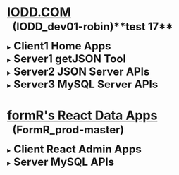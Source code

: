 
<html>
 <body>
  <style><!--
    details > ul > li            { margin-top:-10px !important; margin-bottom:20px !important; }
    details > ul > li > p        { color: #810d0d; padding-left: 20px; margin-top:-17px !important; text-indent: -20px; line-height: 22px !important; }
    details > ul > li:last-child { display: none; }                    					            /* .(21218.02.1 RAM Don't display MT last child) */
    code                         { color: black; font-size: 12px; margin: 0px 0px 0px 16px !important; padding-bottom: 0px; }   /* .(21218.02.3 RAM) */
  --></style>

  <div style="margin-left:25px;">

#
# <u>IODD.COM</u>
  <h2 style="font-size:24px; margin: -18px 0px 15px 12px;">(IODD_dev01-robin)**test 17**</h2>

  <details><summary><b style="font-size:24px;">Client1 Home Apps</b></summary>

  - ### [1c1. IODD Home App](home/index.html)
    Brilliant work by Rick 

  -

</details>
  <details><summary><b style="font-size:24px;">Server1 getJSON Tool</b></summary>

  - ### [1s1. JSON Data API](server1/1s1_iodd-json-js/db.json.js)
    A Node script to extract data from MySQL DB.  See .env for parameters.

              1. Install Server1 node_modules    
                `$ cd server1     `  
                `$ npm install     `  

              2. Configure MySQL extraction parameters    
                `$ cd 1s1*   `  
                `$ nano .env   `  
                 - DBNAME, DBHOST, DBUSER, DBPASS = database connection parameters  
                 - DBSQL1-n=SELECT * FROM ... statements will be joined together into one db.json file  
                 - RENAME_EM=false will add a timestamp to the saved db.json and db.json.js  
                 - RENAME_EM=true will save the current file with a timestamp  

              3. Run the extraction program   
                `$ npm run getJSON   `  

              4. Copy the extracted db.json files to their data locaton  
                 - Remove the timestamp _vYMMDD.HHMM if necessary  
                 - Copy the file, db.json.js, into ./client1/home/assets/json for use by the Client1 App  
              

  -

</details>
  <details><summary><b style="font-size:24px;">Server2 JSON Server APIs</b></summary>

  - ### [2s1. JSON Server API](server2/2s1_iodd-json-api/testAPIs.html)
    A simple API that returns data using json-server with a db.json file.

              1. Install Server2 node_modules    
                `$ cd server2     `  
                `$ npm install     `  

              2. Extract db.json from MySQL   
                 - Use the Server1 getJSON Tool described above if necessary  
                 - Copy the file, db.json, into ./server2/api/models for use by the JSON Server API  

              3. Run and test the JSON Server APIs  
                `$ cd server2   `  
                `$ cd 1s2*   `  
                `$ npm start   `  
                 - Open the file, testAPIs.html, in Live Server  
              

  -

</details>
  <details><summary><b style="font-size:24px;">Server3 MySQL Server APIs</b></summary>

  - ### [3s1. MySQL Data API](server2/2s1-json-server-api/testAPIs.html)
    Returns data requested viawith an API call.

  -

</details>

# <u>formR's React Data Apps</u>
  <h2 style="font-size:24px; margin: -18px 0px 15px 12px;">(FormR_prod-master)</h2>

  <details><summary><b style="font-size:24px;">Client React Admin Apps</b></summary>

  - ### [1c. World](client/1c-world/public/index.html)
    A React client app to view data in the World database.

  - ### [3c. RAuth](client/3c-rauth/public/index.html)
    A React client app to authenticate users in the RAuth table.

  - ### [4c. Admin](client/4c-admin/public/index.html)
    A React client app to view, add, edit or delete users in the RAuth table

  - ### [5c. formR](client/5c-formr/public/index.html)
    A React client app to view, add, edit or delete data in the World database

  -

</details>
  <details><summary><b style="font-size:24px;">Server MySQL APIs</b></summary>

  - ### [1s. World](server/1s-world/index.html)
    A React server api to view data in the World database.

  - ### [3s. RAuth](server/3s-rauth/index.html)
    A React server api to authenticate users in the RAuth table.

  - ### [4s. Admin](server/4s-admin/index.html)
    A React server api to view, add, edit or delete users in the RAuth table

  - ### [5s. formR](server/5s-formr/index.html)
    A React server api to view, add, edit or delete data in the World database

  -

</details>

  </div>
 </body>
</html>
